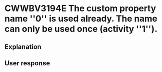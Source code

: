 # CWWBV3194E The custom property name ''0'' is used already. The name can only be used once (activity ''1'').

## Explanation

## User response